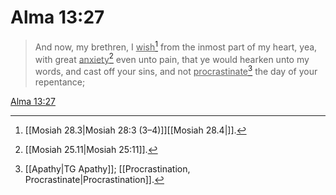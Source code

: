 # Alma 13:27

> And now, my brethren, I <u>wish</u>[^a] from the inmost part of my heart, yea, with great <u>anxiety</u>[^b] even unto pain, that ye would hearken unto my words, and cast off your sins, and not <u>procrastinate</u>[^c] the day of your repentance;

[Alma 13:27](https://www.churchofjesuschrist.org/study/scriptures/bofm/alma/13?lang=eng&id=p27#p27)


[^a]: [[Mosiah 28.3|Mosiah 28:3 (3–4)]][[Mosiah 28.4|]].  
[^b]: [[Mosiah 25.11|Mosiah 25:11]].  
[^c]: [[Apathy|TG Apathy]]; [[Procrastination, Procrastinate|Procrastination]].  
